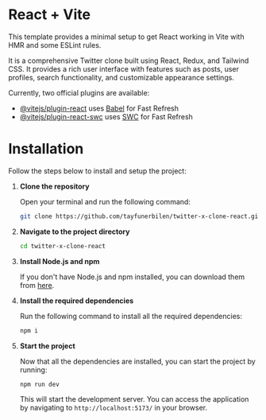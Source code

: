 # React + Vite

This template provides a minimal setup to get React working in Vite with HMR and some ESLint rules. 

It is a comprehensive Twitter clone built using React, Redux, and Tailwind CSS. It provides a rich user interface with features such as posts, user profiles, search functionality, and customizable appearance settings. 

Currently, two official plugins are available:

- [@vitejs/plugin-react](https://github.com/vitejs/vite-plugin-react/blob/main/packages/plugin-react/README.md) uses [Babel](https://babeljs.io/) for Fast Refresh
- [@vitejs/plugin-react-swc](https://github.com/vitejs/vite-plugin-react-swc) uses [SWC](https://swc.rs/) for Fast Refresh


# Installation

Follow the steps below to install and setup the project:

1. **Clone the repository**

   Open your terminal and run the following command:

   ```bash
   git clone https://github.com/tayfunerbilen/twitter-x-clone-react.git
   ```

2. **Navigate to the project directory**

   ```bash
   cd twitter-x-clone-react
   ```

3. **Install Node.js and npm**

   If you don't have Node.js and npm installed, you can download them from [here](https://nodejs.org/en/download/).

4. **Install the required dependencies**

   Run the following command to install all the required dependencies:

   ```bash
   npm i
   ```

5. **Start the project**

   Now that all the dependencies are installed, you can start the project by running:

   ```bash
   npm run dev
   ```

   This will start the development server. You can access the application by navigating to `http://localhost:5173/` in your browser.
